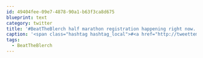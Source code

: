```yaml
---
id: 49404fee-09e7-4878-90a1-b63f3ca8d675
blueprint: text
category: twitter
title: '#BeatTheBlerch half marathon registration happening right now. Anyone else want to run a half in Seattle Sept 13th?'
caption: '<span class="hashtag hashtag_local">#<a href="http://tweettemp.darylchymko.ca/?tag=beattheblerch">BeatTheBlerch</a> half marathon registration happening right now. Anyone else want to run a half in Seattle Sept 13th?'
tags:
  - BeatTheBlerch
---
```

